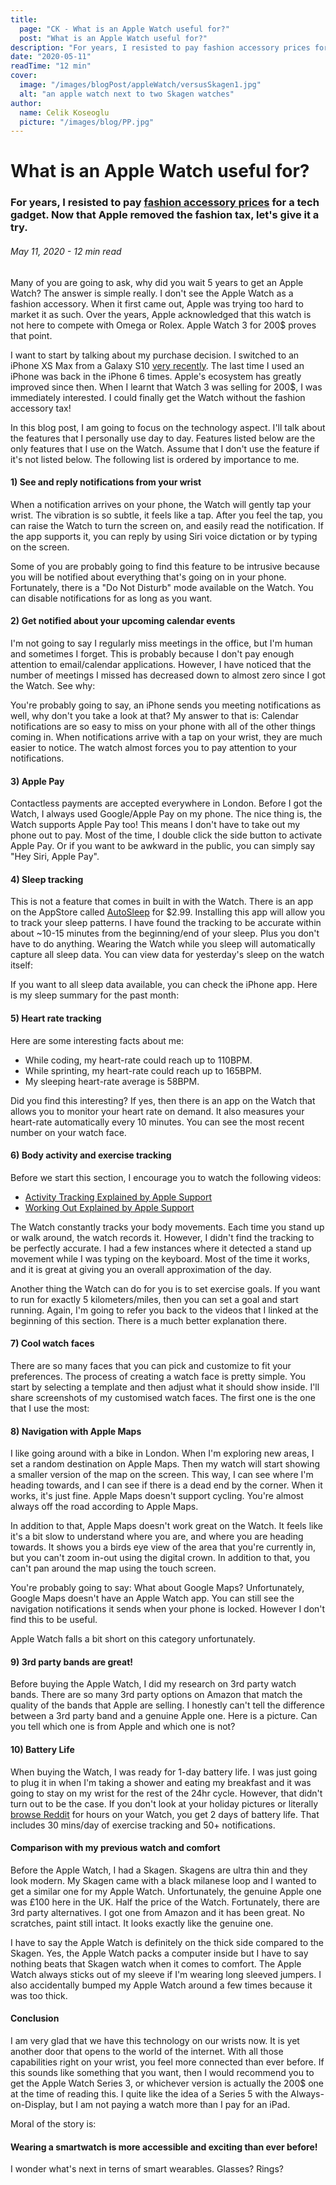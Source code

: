 ```yaml
---
title:
  page: "CK - What is an Apple Watch useful for?"
  post: "What is an Apple Watch useful for?"
description: "For years, I resisted to pay fashion accessory prices for a tech gadget. Now that Apple removed the fashion tax, let's give it a try."
date: "2020-05-11"
readTime: "12 min"
cover:
  image: "/images/blogPost/appleWatch/versusSkagen1.jpg"
  alt: "an apple watch next to two Skagen watches"
author:
  name: Celik Koseoglu
  picture: "/images/blog/PP.jpg"
---
```


# What is an Apple Watch useful for?

### For years, I resisted to pay [fashion accessory prices](https://www.theverge.com/2015/3/9/8162455/apple-watch-price-release-date-2015) for a tech gadget. Now that Apple removed the fashion tax, let's give it a try.

###### May 11, 2020 - 12 min read

Many of you are going to ask, why did you wait 5 years to get an Apple Watch?
 The answer is simple really. I don't see the Apple Watch as a fashion accessory.
  When it first came out, Apple was trying too hard to market it as such. Over
   the years, Apple acknowledged that this watch is not here to compete with
    Omega or Rolex. Apple Watch 3 for 200$ proves that point.

I want to start by talking about my purchase decision. I switched to an iPhone XS
 Max from a Galaxy S10 [very recently](https://celikk.me/blog/iOSvsAndroid). The
  last time I used an iPhone was back in the iPhone 6 times. Apple's ecosystem
   has greatly improved since then. When I learnt that Watch 3 was
    selling for 200$, I was immediately interested. I could finally get the Watch
     without the fashion accessory tax!

In this blog post, I am going to focus on the technology aspect. I'll talk about
 the features that I personally use day to day. Features listed below are the only
 features that I use on the Watch. Assume that I don't use the feature if it's not listed below.
  The following list is ordered by importance to me.

#### 1) See and reply notifications from your wrist

When a notification arrives on your phone, the Watch will gently tap your wrist.
 The vibration is so subtle, it feels like a tap. After you feel the tap, you
  can raise the Watch to turn the screen on, and easily read the notification.
   If the app supports it, you can reply by using Siri voice dictation or by
    typing on the screen.

 <MediaCarousel folder="appleWatch" images="notificationReply.mp4,notificationReplySiri.mp4"/>

Some of you are probably going to find this feature to be intrusive because you
 will be notified about everything that's going on in your phone. Fortunately,
  there is a "Do Not Disturb" mode available on the Watch. You can disable 
  notifications for as long as you want.

#### 2) Get notified about your upcoming calendar events

I'm not going to say I regularly miss meetings in the office, but I'm human and
 sometimes I forget. This is probably because I don't pay enough attention to
  email/calendar applications. However, I have noticed that the number of meetings
   I missed has decreased down to almost zero since I got the Watch. See why:

 <MediaCarousel folder="appleWatch" images="calendarNotification1.jpg,calendarNotification2.jpg"/>

You're probably going to say, an iPhone sends you meeting notifications as well,
 why don't you take a look at that? My answer to that is: Calendar notifications
  are so easy to miss on your phone with all of the other things coming in.
   When notifications arrive with a tap on your wrist, they are much easier to notice. The
    watch almost forces you to pay attention to your notifications.

#### 3) Apple Pay

Contactless payments are accepted everywhere in London. Before I got the Watch, I always
 used Google/Apple Pay on my phone. The nice thing is, the 
 Watch supports Apple Pay too! This means I don't have to take out my phone out to
  pay. Most of the time, I double click the side button to activate Apple Pay. Or 
  if you want to be awkward in the public, you can simply say "Hey Siri, Apple Pay".

 <MediaCarousel folder="appleWatch" images="applePay1.jpg,applePay2.jpg,applePay3.jpg"/>

#### 4) Sleep tracking

This is not a feature that comes in built in with the Watch. There is an app on the AppStore
 called [AutoSleep](https://apps.apple.com/us/app/autosleep-track-sleep-on-watch/id1164801111)
  for $2.99. Installing this app will allow you to track your sleep
  patterns. I have found the tracking to be accurate within about ~10-15 minutes from
   the beginning/end of your sleep. Plus you don't have to do anything. Wearing
    the Watch while you sleep will automatically capture all sleep data.
     You can view data for yesterday's sleep on the watch itself:

 <MediaCarousel folder="appleWatch" images="sleepTime1.jpg,sleepTime2.jpg"/>

If you want to all sleep data available, you can check the iPhone app. Here is my sleep
summary for the past month:

 <MediaCarousel folder="appleWatch" images="sleepTrackingSleepTime.png,sleepTrackingInBedAt.png,sleepTrackingHeartrate.png"/>

#### 5) Heart rate tracking

Here are some interesting facts about me: 

* While coding, my heart-rate could reach up to 110BPM. 
* While sprinting, my heart-rate could reach up to 165BPM.
* My sleeping heart-rate average is 58BPM.

Did you find this interesting? If yes, then there is an app on the Watch that allows you
 to monitor your heart rate on demand. It also measures your heart-rate automatically every 10 minutes.
  You can see the most recent number on your watch face.

 <MediaCarousel folder="appleWatch" images="watchFace1.jpg,heartrate.jpg,heartrateDay.png,heartrateMonth.png"/>

#### 6) Body activity and exercise tracking

Before we start this section, I encourage you to watch the following videos:

* [Activity Tracking Explained by Apple Support](https://www.youtube.com/watch?v=865fgT4nxrU)
* [Working Out Explained by Apple Support](https://www.youtube.com/watch?v=OgYUkecH2UI)



The Watch constantly tracks your body movements. Each time you stand up or walk around,
 the watch records it. However, I didn't find the tracking to be perfectly accurate. I had
  a few instances where it detected a stand up movement while I was typing on the keyboard.
  Most of the time it works, and it is great at giving you an overall approximation of the day.
 
Another thing the Watch can do for you is to set exercise goals. If you want to run for exactly
5 kilometers/miles, then you can set a goal and start running. Again, I'm going to refer you back
to the videos that I linked at the beginning of this section. There is a much better explanation
there.

#### 7) Cool watch faces

There are so many faces that you can pick and customize to fit your preferences. The process
 of creating a watch face is pretty simple. You start by selecting a template and then
  adjust what it should show inside. I'll share screenshots of my customised watch faces. The
   first one is the one that I use the most:

 <MediaCarousel folder="appleWatch" images="watchFace1.jpg,watchFace2.jpg,watchFace3.jpg,watchFace4.jpg,watchFace5.jpg,watchFace6.jpg,watchFace7.jpg,watchFace8.jpg,watchFace9.jpg"/>

#### 8) Navigation with Apple Maps

I like going around with a bike in London. When I'm exploring new areas, I set a random
 destination on Apple Maps. Then my watch will start showing a smaller version of the
  map on the screen. This way, I can see where I'm heading towards, and I can see if 
  there is a dead end by the corner. When it works, it's just fine. Apple Maps doesn't
   support cycling. You're almost always off the road according to Apple Maps.

In addition to that, Apple Maps doesn't work great on the Watch. It feels like it's
 a bit slow to understand where you are, and where you are heading towards. It
 shows you a birds eye view of the area that you're currently in, but you can't zoom 
 in-out using the digital crown. In addition to that, you can't pan around the map using
  the touch screen.

You're probably going to say: What about Google Maps? Unfortunately, Google Maps doesn't
 have an Apple Watch app. You can still see the navigation notifications it sends when
  your phone is locked. However I don't find this to be useful.

Apple Watch falls a bit short on this category unfortunately.

#### 9) 3rd party bands are great!

Before buying the Apple Watch, I did my research on 3rd party watch bands. There are
 so many 3rd party options on Amazon that match the quality of the bands that Apple are selling.
  I honestly can't tell the difference between a 3rd party band and a genuine Apple one.
   Here is a picture. Can you tell which one is from Apple and which one is not?

 <MediaCarousel folder="appleWatch" images="bands.jpg"/>

#### 10) Battery Life

When buying the Watch, I was ready for 1-day battery life. I was just going to plug
 it in when I'm taking a shower and eating my breakfast and it was going to stay on my wrist
  for the rest of the 24hr cycle. However, that didn't turn out to be the case. If you don't
   look at your holiday pictures or literally [browse Reddit](https://apps.apple.com/us/app/nano-for-reddit/id1344097185) for hours on your Watch, you
    get 2 days of battery life. That includes 30 mins/day of exercise tracking and 50+
     notifications.

#### Comparison with my previous watch and comfort

Before the Apple Watch, I had a Skagen. Skagens are ultra thin and they look modern.
 My Skagen came with a black milanese loop and I wanted to get a similar one for my Apple 
 Watch. Unfortunately, the genuine Apple one was £100 here in the UK. Half the price of the
  Watch. Fortunately, there are 3rd party alternatives. I got one from
   Amazon and it has been great. No scratches, paint still intact. It looks exactly like
    the genuine one.

 <MediaCarousel folder="appleWatch" images="versusSkagen1.jpg,versusSkagen2.jpg,versusSkagen3.jpg"/>
 
I have to say the Apple Watch is definitely on the thick side compared to the Skagen.
Yes, the Apple Watch packs a computer inside but I have to say nothing beats that Skagen watch
when it comes to comfort. The Apple Watch always sticks out of my sleeve if I'm wearing long
sleeved jumpers. I also accidentally bumped my Apple Watch around
a few times because it was too thick.

<MediaCarousel folder="appleWatch" images="thickness1.jpg,thickness2.jpg"/>

#### Conclusion

I am very glad that we have this technology on our wrists now. It is yet another door that
 opens to the world of the internet. With all those capabilities right on your wrist, you
  feel more connected than ever before. If this sounds like something that you want, then
   I would recommend you to get the Apple Watch Series 3, or whichever version is actually
    the 200$ one at the time of reading this. I quite like the idea of a Series 5 with the
     Always-on-Display, but I am not paying a watch more than I pay for an iPad.

Moral of the story is: 

#### Wearing a smartwatch is more accessible and exciting than ever before!

I wonder what's next in terns of smart wearables. Glasses? Rings?

